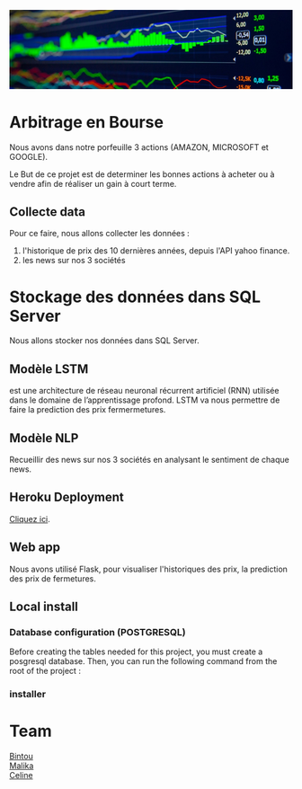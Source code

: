 


![GitHub Logo](/Images/accueille.png) 
# Arbitrage en Bourse

Nous avons dans notre porfeuille 3 actions (AMAZON, MICROSOFT et GOOGLE). 

Le But de ce projet est de determiner les bonnes actions à acheter ou à vendre afin de réaliser un gain à court terme.  

## Collecte data
Pour ce faire, nous allons collecter les données :
 
1. l'historique de prix des 10 dernières années, depuis l'API yahoo finance. 
2. les news sur nos 3 sociétés 


# Stockage des données dans SQL Server 

Nous allons stocker nos données dans SQL Server. 


## Modèle LSTM 

est une architecture de réseau neuronal récurrent artificiel (RNN) utilisée dans le domaine de l’apprentissage profond.
LSTM va nous permettre de faire la  prediction des prix fermermetures. 

## Modèle NLP 
Recueillir des news sur nos 3 sociétés en analysant le sentiment de chaque news. 

## Heroku Deployment

 [Cliquez ici](). 
 
## Web app
Nous avons utilisé Flask, pour visualiser l'historiques des prix, la prediction des prix de fermetures. 

## Local install


### Database configuration (POSTGRESQL)
 
Before creating the tables needed for this project, you must create a posgresql database. Then, you can run the following command from the root of the project : 


### installer 




# Team

[Bintou](https://github.com/bintou579)  
[Malika](https://github.com/malikaO)  
[Celine](https://github.com/CelineD75)  
 

